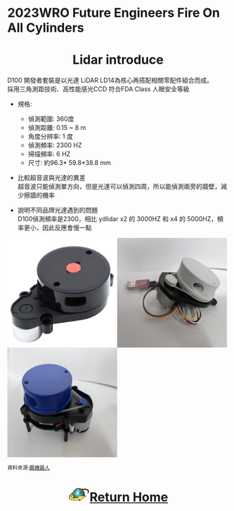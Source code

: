 2023WRO Future Engineers Fire On All Cylinders  
=====
# <div align="center">Lidar introduce </div> 


D100 開發者套裝是以光達 LiDAR LD14為核心再搭配相關零配件組合而成。  
採用三角測距技術、高性能感光CCD
符合FDA Class 人眼安全等級

- 規格:  
    - 偵測範圍: 360度  
    - 偵測距離: 0.15 ~ 8 m  
    - 角度分辨率: 1 度  
    - 偵測頻率: 2300 HZ  
    - 掃描頻率: 6 HZ  
    - 尺寸: 約96.3* 59.8*38.8 mm  

- 比較超音波與光達的異差  
    超音波只能偵測單方向，但是光達可以偵測四周，所以能偵測兩旁的牆壁，減少擦牆的機率  

- 說明不同品牌光達遇到的問題  
    D100偵測頻率是2300，相比 ydlidar x2 的 3000HZ 和 x4 的 5000HZ，頻率更小，因此反應會慢一點  

<img src="./img/Lidar-D100.jpg" width = "250" height = "250" alt="伺服馬達" align=center /><img src="./img/Lidar_X4.jpg" width = "250" height = "250" alt="伺服馬達" align=center /><img src="./img/Lidar_X2.jpg" width = "250" height = "250" alt="伺服馬達" align=center />

<small>資料來源:[飆機器人](https://shop.playrobot.com/products/lidar-d100-ld14)</small>



# <div align="center">![HOME](../../other/img/Home.png)[Return Home](../../)</div>  
